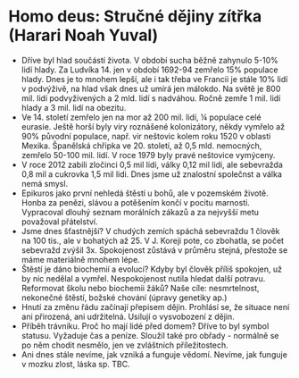 # Homo deus: Stručné dějiny zítřka (Harari Noah Yuval)
* Dříve byl hlad součástí života. V období sucha běžně zahynulo 5-10% lidí hlady. Za Ludvíka 14. jen v období 1692-94 zemřelo 15% populace hlady. Dnes je to mnohem lepší, ale i tak třeba ve Francii je stále 10% lidí v podvýživě, na hlad však dnes už umírá jen málokdo. Na světě je 800 mil. lidí podvyživených a 2 mld. lidí s nadváhou. Ročně zemře 1 mil. lidí hlady a 3 mil. lidí na obezitu.
* Ve 14. století zemřelo jen na mor až 200 mil. lidí, ¼ populace celé eurasie. Ještě horší byly viry roznášené kolonizátory, někdy vymřelo až 90% původní populace, např. vir neštovic kolem roku 1520 v oblasti Mexika. Španělská chřipka ve 20. století, až 0,5 mld. nemocných, zemřelo 50-100 mil. lidí. V roce 1979 byly pravé neštovice vymýceny.
* V roce 2012 zabili zločinci 0,5 mil lidi, války 0,12 mil lidi, ale sebevražda 0,8 mil a cukrovka 1,5 mil lidi. Dnes jsme už znalostní společnst a válka nemá smysl.
* Epikuros jako první nehledá štěstí u bohů, ale v pozemském životě. Honba za penězi, slávou a potěšením končí v pocitu marnosti. Vypracoval dlouhý seznam morálních zákazů a za nejvyšší metu považoval přátelství.
* Jsme dnes šťastnější? V chudých zemích spáchá sebevraždu 1 člověk na 100 tis., ale v bohatých až 25. V J. Koreji pote, co zbohatla, se počet sebevražd zvýšil 3x. Spokojenost zůstává v průměru stejná, přestože se máme materiálně mnohem lépe.
* Štěstí je dáno biochemií a evolucí? Kdyby byl člověk příliš spokojen, už by nic nedělal a vymřel. Nespokojenost nutila hledat další potravu. Reformovat školu nebo biochemii žáků? Naše cíle: nesmrtelnost, nekonečné štěstí, božské chování (úpravy genetiky ap.)
* Hnutí za změnu řádu začínají přepisem dějin. Prohlásí se, že situace není ani přirozená, ani udržitelná. Usilují o vysvobození z dějin.
* Příběh trávníku. Proč ho mají lidé před domem? Dříve to byl symbol statusu. Vyžaduje čas a peníze. Sloužil také pro obřady - normálně se po něm chodit nesmělo, jen ve zvláštních příležitostech.
* Ani dnes stále nevíme, jak vzniká a funguje vědomí. Nevíme, jak funguje v mozku zlost, láska sp.
TBC.
